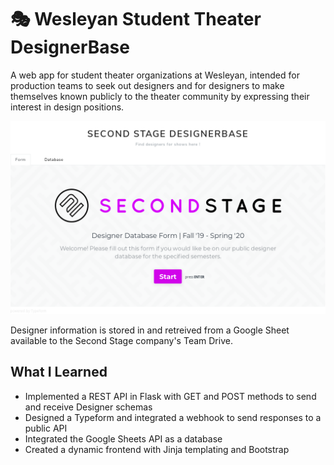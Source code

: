 # 🎭 Wesleyan Student Theater DesignerBase

A web app for student theater organizations at Wesleyan, intended for production teams to seek out designers and for designers to make themselves known publicly to the theater community by expressing their interest in design positions.

![DesignerBase](https://raw.githubusercontent.com/msradam/2nd-stage-designerbase/master/assets/2s_db_screenshot.png)

Designer information is stored in and retreived from a Google Sheet available to the Second Stage company's Team Drive. 

## What I Learned

* Implemented a REST API in Flask with GET and POST methods to send and receive Designer schemas
* Designed a Typeform and integrated a webhook to send responses to a public API
* Integrated the Google Sheets API as a database
* Created a dynamic frontend with Jinja templating and Bootstrap
